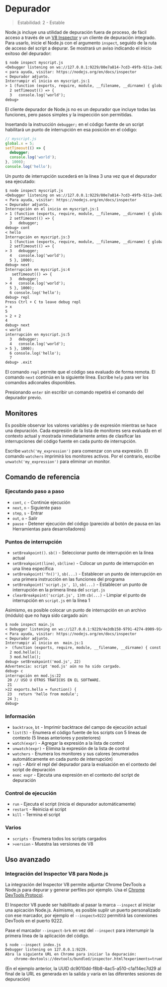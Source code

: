 # Depurador

<!--introduced_in=v0.9.12-->

> Estabilidad: 2 - Estable

<!-- type=misc -->

Node.js incluye una utilidad de depuración fuera de proceso, de fácil acceso a través de un [V8 Inspector](#debugger_v8_inspector_integration_for_node_js) y un cliente de depuración integrado. Para usarlo, inicie el Node.js con el argumento `inspect`, seguido de la ruta de acceso del script a depurar. Se mostrará un aviso indicando el inicio exitoso del depurador:

```txt
$ node inspect myscript.js
<Debugger listening on ws://127.0.0.1:9229/80e7a814-7cd3-49fb-921a-2e02228cd5ba
< para ayuda, visitar: https://nodejs.org/en/docs/inspector
< Depurador adjunto.
Interrumpir el inicio en myscript.js:1
> 1 (function (exports, require, module, __filename, __dirname) { global.x = 5;
  2 setTimeout(() => {
  3   console.log('world');
debug>
```

El cliente depurador de Node.js no es un depurador que incluye todas las funciones, pero pasos simples y la inspección son permitidas.

Insertando la instrucción `debugger;` en el código fuente de un script habilitará un punto de interrupción en esa posición en el código:

<!-- eslint-disable no-debugger -->

```js
// myscript.js
global.x = 5;
setTimeout(() => {
  debugger;
  console.log('world');
}, 1000);
console.log('hello');
```

Un punto de interrupción sucederá en la línea 3 una vez que el depurador sea ejecutado:

```txt
$ node inspect myscript.js
<Debugger listening on ws://127.0.0.1:9229/80e7a814-7cd3-49fb-921a-2e02228cd5ba
< Para ayuda, visitar: https://nodejs.org/en/docs/inspector
< Depurador adjunto.
Interrupción en el inicio en myscript.js:1
> 1 (function (exports, require, module, __filename, __dirname) { global.x = 5;
  2 setTimeout(() => {
  3   debugger;
debug> cont
< hello
Interrupción en myscript.js:3 
  1 (function (exports, require, module, __filename, __dirname) { global.x = 5;
  2 setTimeout(() => {
> 3   debugger;
  4   console.log('world');
  5 }, 1000);
debug> next
Interrupción en myscript.js:4
   setTimeout(() => {
  3   debugger;
> 4   console.log('world');
  5 }, 1000);
  6 console.log('hello');
debug> repl
Press Ctrl + C to leave debug repl
> x
5
> 2 + 2
4
debug> next
< world
interrupción en myscript.js:5
  3   debugger;
  4   console.log('world');
> 5 }, 1000);
  6 console.log('hello');
  7
debug> .exit
```

El comando `repl` permite que el código sea evaluado de forma remota. El comando `next` continúa en la siguiente línea. Escribe `help` para ver los comandos adiconales disponibles.

Presionando `enter` sin escribir un comando repetirá el comando del depurador previo.

## Monitores

Es posible observar los valores variables y de expresión mientras se hace una depuración. Cada expresión de la lista de monitores sera evaluada en el contexto actual y mostrada inmediatamente antes de clasificar las interrupciones del código fuente en cada punto de interrupción.

Escribe `watch('my_expression')` para comenzar con una expresión. El comando `watchers` imprimirá los monitores activos. Por el contrario, escribe `unwatch('my_expression')` para eliminar un monitor.

## Comando de referencia

### Ejecutando paso a paso

* `cont`, `c` - Continúe ejecución
* `next`, `n` - Siguiente paso
* `step`, `s` - Entrar
* `out`, `o` - Salir
* `pause` - Detener ejecución del código (parecido al botón de pausa en las Herramientas para desarrolladores)

### Puntos de interrupción

* `setBreakpoint()`. `sb()` - Seleccionar punto de interrupción en la línea actual
* `setBreakpoint(line)`, `sb(line)` - Colocar un punto de interrupción en una línea específica
* `setBreakpoint('fn()')`, `sb(...)` - Establecer un punto de interrupción en una primera instrucción en las funciones del programa
* `setBreakpoint('script.js', 1)`, `sb(...)` - Establecer un punto de interrupción en la primera línea del `script.js`
* `clearBreakpoint('script.js', 1)`m `cb(...)` - Limpiar el punto de interrupción en `script.js` en la línea 1

Asimismo, es posible colocar un punto de interrupción en un archivo (módulo) que no haya sido cargado aún:

```txt
$ node inspect main.js
< Debugger listening on ws://127.0.0.1:9229/4e3db158-9791-4274-8909-914f7facf3bd
< Para ayuda, visitar: https://nodejs.org/en/docs/inspector
< Depurador adjunto.
Interrumpir al inicio en  main.js:1
>  (function (exports, require, module, __filename, __dirname) { const mod = require('./mod.js');
  2 mod.hello();
  3 mod.hello();
debug> setBreakpoint('mod.js', 22)
Advertencia: script 'mod.js' aún no ha sido cargado.
debug> c
interrupción en mod.js:22
 20 // USO U OTROS TRÁFICOS EN EL SOFTWARE.
 21
>22 exports.hello = function() {
 23   return 'hello from module';
 24 };
debug>
```

### Información

* `backtrace`, `bt` - Imprimir backtrace del campo de ejecución actual
* `list(5)` - Enumera el código fuente de los scripts con 5 líneas de contexto (5 líneas anteriores y posteriores)
* `watch(expr)` - Agregar la expresión a la lista de control
* `unwatch(expr)` - Elimina la expresión de la lista de control
* `watchers` - Enumera los monitores y sus calores (enumerados automáticamente en cada punto de interrupción)
* `repl` - Abrir el repl del depurador para la evaluación en el contexto del script de depuración
* `exec expr` - Ejecuta una expresión en el contexto del script de depuración

### Control de ejecución

* `run` - Ejecuta el script (inicia el depurador automáticamente)
* `restart` - Reinicia el script
* `kill` - Termina el script

### Varios

* `scripts` - Enumera todos los scripts cargados
* `>version` - Muestra las versiones de V8

## Uso avanzado

### Integración del Inspector V8 para Node.js

La integración del Inspector V8 permite adjuntar Chrome DevTools a Node.js para depurar y generar perfiles por ejemplo. Usa el [Chrome DevTools Protocol](https://chromedevtools.github.io/devtools-protocol/).

El Inspector V8 puede ser habilitado al pasar la marca `--inspect` al iniciar una apicación Node.js. Asimismo, es posible suplir un puerto personalizado con ese marcador, por ejemplo el `--inspect=9222` permitirá las conexiones DevTools en el puerto 9222.

Pase el marcador `--inspect-brk` en vez del `--inspect` para interrumpir la primera línea de la aplicación del código.

```txt
$ node --inspect index.js
Debugger listening on 127.0.0.1:9229.
Abra la siguiente URL en Chrome para iniciar la depuración: 
    chrome-devtools://devtools/bundled/inspector.html?experiments=true&v8only=true&ws=127.0.0.1:9229/dc9010dd-f8b8-4ac5-a510-c1a114ec7d29
```

(En el ejemplo anterior, la UUID dc9010dd-f8b8-4ac5-a510-c1a114ec7d29 al final de la URL es generada en la salida y varía en las diferentes sesiones de depuración)